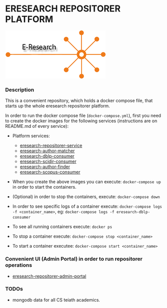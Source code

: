 # ERESEARCH REPOSITORER PLATFORM

![](e-research.gif)


### Description
This is a convenient repository, which holds a docker compose file,
that starts up the whole eresearch repositorer platform.

In order to run the docker compose file (`docker-compose.yml`), first you need to
create the docker images for the following services (instructions are on README.md of every service):

* Platform services:
    * [eresearch-repositorer-service](https://github.com/chriniko13/eresearch-repositorer-service)
    * [eresearch-author-matcher](https://github.com/chriniko13/eresearch-author-matcher)
    * [eresearch-dblp-consumer](https://github.com/chriniko13/eresearch-dblp-consumer)
    * [eresearch-scidir-consumer](https://github.com/chriniko13/eresearch-sciencedirect-consumer)
    * [eresearch-author-finder](https://github.com/chriniko13/eresearch-author-finder)
    * [eresearch-scopus-consumer](https://github.com/chriniko13/eresearch-scopus-consumer)
    


* When you create the above images you can execute: `docker-compose up` in order to start the containers.

* (Optional) in order to stop the containers, execute: `docker-compose down`

* In order to see specific logs of a container execute: `docker-compose logs -f <container_name>`, eg: `docker-compose logs -f eresearch-dblp-consumer`

* To see all running containers execute: `docker ps`

* To stop a container execute: `docker-compose stop <container_name>`

* To start a container executee: `docker-compose start <container_name>`


### Convenient UI (Admin Portal) in order to run repositorer operations
* [eresearch-repositorer-admin-portal](https://github.com/chriniko13/eresearch-repositorer-admin-portal)



### TODOs
* mongodb data for all CS teiath academics.

